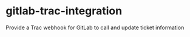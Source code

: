 gitlab-trac-integration
=======================

Provide a Trac webhook for GitLab to call and update ticket information
